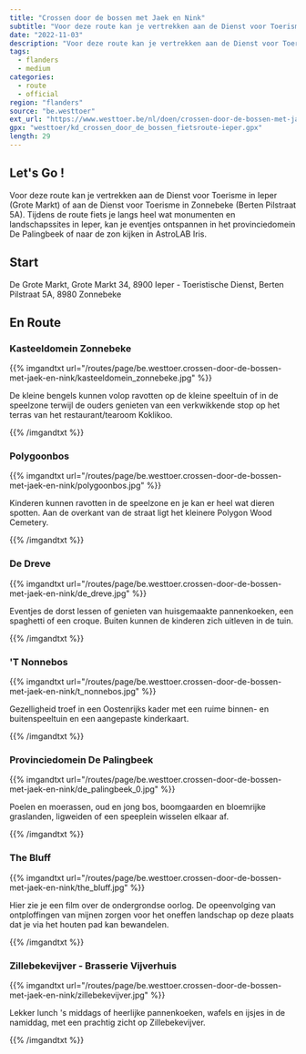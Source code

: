 ```yaml
---
title: "Crossen door de bossen met Jaek en Nink"
subtitle: "Voor deze route kan je vertrekken aan de Dienst voor Toerisme in Ieper (Grote Markt) of aan de Dienst voor Toerisme in Zonnebeke (Berten Pilstraat 5A)"
date: "2022-11-03"
description: "Voor deze route kan je vertrekken aan de Dienst voor Toerisme in Ieper (Grote Markt) of aan de Dienst voor Toerisme in Zonnebeke (Berten Pilstraat 5A)" 
tags:
  - flanders
  - medium
categories: 
  - route
  - official
region: "flanders"
source: "be.westtoer"
ext_url: "https://www.westtoer.be/nl/doen/crossen-door-de-bossen-met-jaek-en-nink"
gpx: "westtoer/kd_crossen_door_de_bossen_fietsroute-ieper.gpx"
length: 29
---
```


## Let's Go !

Voor deze route kan je vertrekken aan de Dienst voor Toerisme in Ieper (Grote Markt) of aan de Dienst voor Toerisme in Zonnebeke (Berten Pilstraat 5A). Tijdens de route fiets je langs heel wat monumenten en landschapssites in Ieper, kan je eventjes ontspannen in het provinciedomein De Palingbeek of naar de zon kijken in AstroLAB Iris.

## Start 

De Grote Markt, Grote Markt 34, 8900 Ieper - Toeristische Dienst, Berten Pilstraat 5A, 8980 Zonnebeke 

## En Route

### Kasteeldomein Zonnebeke

{{% imgandtxt url="/routes/page/be.westtoer.crossen-door-de-bossen-met-jaek-en-nink/kasteeldomein_zonnebeke.jpg" %}}

De kleine bengels kunnen volop ravotten op de kleine speeltuin of in de speelzone terwijl de ouders genieten van een verkwikkende stop op het terras van het restaurant/tearoom Koklikoo.

{{% /imgandtxt %}}

### Polygoonbos

{{% imgandtxt url="/routes/page/be.westtoer.crossen-door-de-bossen-met-jaek-en-nink/polygoonbos.jpg" %}}

Kinderen kunnen ravotten in de speelzone en je kan er heel wat dieren spotten. Aan de overkant van de straat ligt het kleinere Polygon Wood Cemetery. 

{{% /imgandtxt %}}

### De Dreve

{{% imgandtxt url="/routes/page/be.westtoer.crossen-door-de-bossen-met-jaek-en-nink/de_dreve.jpg" %}}

Eventjes de dorst lessen of genieten van huisgemaakte pannenkoeken, een spaghetti of een croque. Buiten kunnen de kinderen zich uitleven in de tuin.

{{% /imgandtxt %}}

### 'T Nonnebos

{{% imgandtxt url="/routes/page/be.westtoer.crossen-door-de-bossen-met-jaek-en-nink/t_nonnebos.jpg" %}}

Gezelligheid troef in een Oostenrijks kader met een ruime binnen- en buitenspeeltuin en een aangepaste kinderkaart.

{{% /imgandtxt %}}

### Provinciedomein De Palingbeek

{{% imgandtxt url="/routes/page/be.westtoer.crossen-door-de-bossen-met-jaek-en-nink/de_palingbeek_0.jpg" %}}

Poelen en moerassen, oud en jong bos, boomgaarden en bloemrijke graslanden, ligweiden of een speeplein wisselen elkaar af.

{{% /imgandtxt %}}

### The Bluff

{{% imgandtxt url="/routes/page/be.westtoer.crossen-door-de-bossen-met-jaek-en-nink/the_bluff.jpg" %}}

Hier zie je een film over de ondergrondse oorlog. De opeenvolging van ontploffingen van mijnen zorgen voor het oneffen landschap op deze plaats dat je via het houten pad kan bewandelen. 

{{% /imgandtxt %}}

### Zillebekevijver - Brasserie Vijverhuis

{{% imgandtxt url="/routes/page/be.westtoer.crossen-door-de-bossen-met-jaek-en-nink/zillebekevijver.jpg" %}}

Lekker lunch 's middags of heerlijke pannenkoeken, wafels en ijsjes in de namiddag, met een prachtig zicht op Zillebekevijver. 

{{% /imgandtxt %}}
